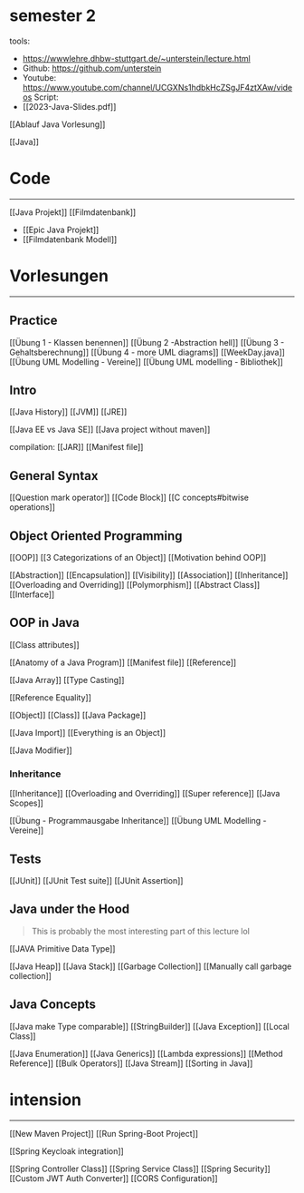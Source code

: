 # semester 2
tools: 
- https://wwwlehre.dhbw-stuttgart.de/~unterstein/lecture.html
- Github: https://github.com/unterstein
- Youtube: https://www.youtube.com/channel/UCGXNs1hdbkHcZSgJF4ztXAw/videos
Script:
- [[2023-Java-Slides.pdf]]

[[Ablauf Java Vorlesung]]

[[Java]]

# Code
---

[[Java Projekt]]
[[Filmdatenbank]]
- [[Epic Java Projekt]]
- [[Filmdatenbank Modell]]



# Vorlesungen
---
## Practice
[[Übung 1 - Klassen benennen]]
[[Übung 2 -Abstraction hell]]
[[Übung 3 - Gehaltsberechnung]]
[[Übung 4 - more UML diagrams]]
[[WeekDay.java]]
[[Übung UML Modelling - Vereine]]
[[Übung UML modelling - Bibliothek]]





## Intro

[[Java History]]
[[JVM]]
[[JRE]]

[[Java EE vs Java SE]]
[[Java project without maven]]


compilation:
[[JAR]]
[[Manifest file]]

## General Syntax
[[Question mark operator]]
[[Code Block]]
[[C concepts#bitwise operations]]

## Object Oriented Programming
[[OOP]]
[[3 Categorizations of an Object]]
[[Motivation behind OOP]]

[[Abstraction]]
[[Encapsulation]]
[[Visibility]]
[[Association]]
[[Inheritance]]
[[Overloading and Overriding]]
[[Polymorphism]]
[[Abstract Class]]
[[Interface]]

## OOP in Java
[[Class attributes]]

[[Anatomy of a Java Program]]
[[Manifest file]]
[[Reference]]

[[Java Array]]
[[Type Casting]]


[[Reference Equality]]

[[Object]]
[[Class]]
[[Java Package]]

[[Java Import]]
[[Everything is an Object]]

[[Java Modifier]]

### Inheritance
[[Inheritance]]
[[Overloading and Overriding]]
[[Super reference]]
[[Java Scopes]]

[[Übung - Programmausgabe Inheritance]]
[[Übung UML Modelling - Vereine]]


## Tests
 [[JUnit]]
 [[JUnit Test suite]]
 [[JUnit Assertion]]

## Java under the Hood
> This is probably the most interesting part of this lecture lol

[[JAVA Primitive Data Type]]

[[Java Heap]]
[[Java Stack]]
[[Garbage Collection]]
[[Manually call garbage collection]]


## Java Concepts
[[Java make Type comparable]]
[[StringBuilder]]
[[Java Exception]]
[[Local Class]]


[[Java Enumeration]]
[[Java Generics]]
[[Lambda expressions]]
[[Method Reference]]
[[Bulk Operators]]
[[Java Stream]]
[[Sorting in Java]]








# intension
---
[[New Maven Project]]
[[Run Spring-Boot Project]]

[[Spring Keycloak integration]]


[[Spring Controller Class]]
[[Spring Service Class]]
[[Spring Security]]
[[Custom JWT Auth Converter]]
[[CORS Configuration]]
